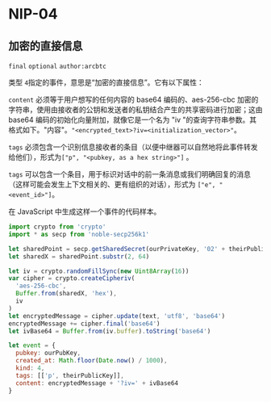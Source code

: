 # NIP-04

## 加密的直接信息

`final` `optional` `author:arcbtc`

类型 `4`指定的事件，意思是“加密的直接信息”。它有以下属性：

`content` 必须等于用户想写的任何内容的 base64 编码的、aes-256-cbc 加密的字符串，使用由接收者的公钥和发送者的私钥结合产生的共享密码进行加密；这由 base64 编码的初始化向量附加，就像它是一个名为 "iv "的查询字符串参数。其格式如下。"内容"。`"<encrypted_text>?iv=<initialization_vector>"`。

`tags` 必须包含一个识别信息接收者的条目（以便中继器可以自然地将此事件转发给他们），形式为`["p", "<pubkey, as a hex string>"]` 。

`tags` 可以包含一个条目，用于标识对话中的前一条消息或我们明确回复的消息（这样可能会发生上下文相关的、更有组织的对话），形式为 `["e", "<event_id>"]`。

在 JavaScript 中生成这样一个事件的代码样本。

```js
import crypto from 'crypto'
import * as secp from 'noble-secp256k1'

let sharedPoint = secp.getSharedSecret(ourPrivateKey, '02' + theirPublicKey)
let sharedX = sharedPoint.substr(2, 64)

let iv = crypto.randomFillSync(new Uint8Array(16))
var cipher = crypto.createCipheriv(
  'aes-256-cbc',
  Buffer.from(sharedX, 'hex'),
  iv
)
let encryptedMessage = cipher.update(text, 'utf8', 'base64')
encryptedMessage += cipher.final('base64')
let ivBase64 = Buffer.from(iv.buffer).toString('base64')

let event = {
  pubkey: ourPubKey,
  created_at: Math.floor(Date.now() / 1000),
  kind: 4,
  tags: [['p', theirPublicKey]],
  content: encryptedMessage + '?iv=' + ivBase64
}
```
